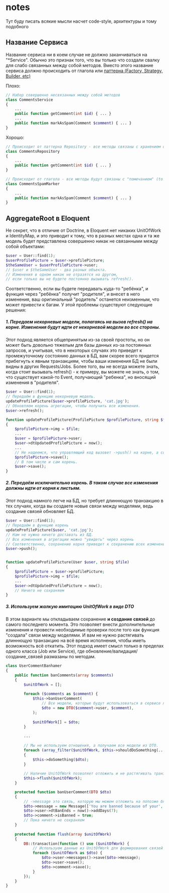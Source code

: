 # notes
Тут буду писать всякие мысли насчет code-style, архитектуры и тому подобного

## Название Сервиса
Название сервиса ни в коем случае не должно заканчиваться на "*Service". Обычно это признак того,
что вы только что создали свалку для слабо связанных между собой методов.
Вместо этого название сервиса должно происходить от глагола или [паттерна (Factory, Strategy, Builder, etc)](https://en.wikipedia.org/wiki/Software_design_pattern)

Плохо:
```php
// Набор совершенно несвязанных между собой методов
class CommentsService
{
    ...
    public function getComment(int $id) { ... }
    ...
    public function markAsSpam(Comment $comment) { ... }
}
```

Хорошо:
```php
// Происходит от паттерна Repository - все методы связаны с хранением объектов одного типа
class CommentsRepository
{
    ...
    public function getComment(int $id) { ... }
}

// Происходит от глагола - все методы будут связаны с "помечанием" (to mark) комментариев как "спам"
class CommentsSpamMarker
{
    ...
    public function markAsSpam(Comment $comment) { ... }
}
```

## AggregateRoot в Eloquent
Не секрет, что в отличие от Doctrine, в Eloquent нет никаких UnitOfWork и IdentityMap,
и это приводит к тому, что в разных местах одна и та же модель
будет представлена совершенно никак не связанными между собой объектами:
```php
$user = User::find(1);
$userProfilePicture = $user->profilePicture;
$theSameUser = $userProfilePicture->user; 
// $user и $theSameUser - два разных объекта.
// Изменения в одном никак не отразятся на другом,
// если только вы не будете постоянно вызывать refresh().
```
Соответственно, если вы будете передавать куда-то "ребёнка", и функция через "ребёнка" получит "родителя", и внесет в него изменения, ваш оригинальный "родитель" останется неизменным, что может привести к багам. У этой проблемы существуют следующие решения:

##### 1. Передаем некорневые модели, полагаясь на вызов refresh() на корне. Изменения будут идти от некорневой модели во все стороны.

Этот подход является общепринятым из-за своей простоты, но он может быть довольно тяжелым для базы данных из-за постоянных запросов, и учитывая, что в некоторых случаях это приведет к промежуточному состоянию данных в БД, вам скорее всего придется прибегнуть к явным транзакциям, чтобы ваши изменения БД не были видны в других Requests/Jobs. Более того, вы не всегда можете знать, когда стоит вызывать refresh() - к примеру, вы можете не знать, о том, что существует какой-то Event, получающий "ребенка", но вносящий изменения в "родителя".
```php
$user = User::find(1);
// Передаём в функцию некорневую модель.
updateProfilePicture($user->profilePicture, 'cat.jpg');
// Обновляем корень агрегации, чтобы получить все изменения.
$user->refresh();

function updateProfilePicture(ProfilePicture $profilePicture, string $file)
{
    $profilePicture->img = $file;
    ...
    $user = $profilePicture->user;
    $user->dtUpdatedProfilePicture = now();
    ...
    // Не надеемся, что управляющий код вызовет ->push() на корне, а сохраняем всё прямо на месте. 
    $profilePicture->save();
    // В том числе и сам корень.
    $user->save();
}
```

##### 2. Передаём исключительно корень. В таком случае все изменения должны идти от корня к листьям.

Этот подход намного легче на БД, но требует длиннющую транзакцию в тех случаях, когда вы создаете новые связи между моделями, ведь создание связей обновляет БД.
```php
$user = User::find(1);
// Передаём в функцию корень
updateProfilePicture($user, 'cat.jpg');
// Нам не нужно ничего доставать из БД.
// Все изменения в агрегации можно "увидеть" через корень
// Соответственно, сохранение корня приведет к сохранению всех изменений.
$user->push();


function updateProfilePicture(User $user, string $file)
{
    $profilePicture = $user->profilePicture;
    $profilePicture->img = $file;
    ...
    $user->dtUpdatedProfilePicture = now();
    // Ничего не сохраняем
}
```

##### 3. Используем жалкую имитацию UnitOfWork в виде DTO
В этом варианте мы откладываем сохранение __и создание связей__ до самого последнего момента. Это позволяет внести дополнительные изменения и провести необходимые проверки после того как функция "создала" связи между моделями. И вам не нужно растягивать длиннющую транзакцию на всё время исполнения, чтобы иметь возможность всё откатить. Этот подход имеет смысл только в пределах одного класса (Job или Service), где обновление/валидация/создание_связей размазаны по методам.
```php
class UserCommentBanhamer
{
    public function banComments(array $comments)
    {
        $unitOfWork = [];
    
        foreach ($comments as $comment) {
            $this->banUserComment(
                // Все модели, которые будут использоваться в сервисе лежат в DTO.
                $dto = new DTO($comment->user, $comment),
            );
            
            $unitOfWork[] = $dto;
        }
        
        ...
        
        // Мы не используем отношения, а получаем все модели из DTO.
        foreach (array_filter($unitOfWork, $this->shouldDoSomething(...)) as $dto)
        {
            $this->doSomething($dto);
        }
        
        // Наличие UnitOfWork позволяет отложить и не растягивать транзакцию на всё время исполнения
        $this->flush($unitOfWork);
    }

    protected function banUserComment(DTO $dto)
    {
        // ->message это связь, которую мы можем отложить на попозже благодаря UnitOfWork
        $dto->message = new Message(['You are banned because of your', new BBLink('comment', route('comments', [$dto->comment->id]))]);
        $dto->user->dtBanEnds = now()->addDays(7);
        $dto->comment->isBanned = true;
        // Пока ничего не сохраняем
    }
    
    protected function flush(array $unitOfWork)
    {
        DB::transaction(function () use ($unitOfWork) {
            // Используем данные из UnitOfWork для формирования связей между моделями
            foreach ($unitOfWork as $dto) {
                $dto->user->messages()->save($dto->message);
                $dto->user->save();
                $dto->comment->save();
            }
        });
    }
}





